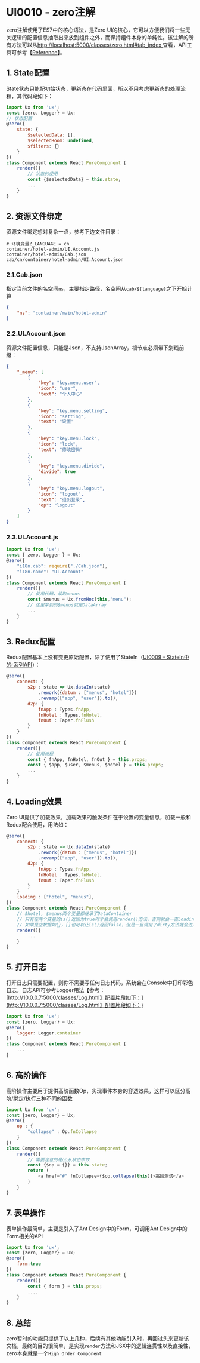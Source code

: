 # UI0010 - zero注解

zero注解使用了ES7中的核心语法，是Zero UI的核心，它可以方便我们将一些无关逻辑的配置信息抽取出来放到组件之外，而保持组件本身的单纯性。该注解的所有方法可以从[http://localhost:5000/classes/zero.html\#tab\_index ](http://localhost:5000/classes/zero.html#tab_index查看，API工具可参考【[Reference]%28/document/3-jiao-shou-jia-jie-xi/ut0001-yuidocgong-ju-sheng-cheng-api-wen-dang.md%29】。)查看，API工具可参考【[Reference](/document/3-jiao-shou-jia-jie-xi/ut0001-yuidocgong-ju-sheng-cheng-api-wen-dang.md)】。

## 1. State配置

State状态只能配初始状态，更新态在代码里面，所以不用考虑更新态的处理流程，其代码段如下：

```js
import Ux from 'ux';
const {zero, Logger} = Ux;
// 状态配置
@zero({
    state: {
        $selectedData: [],
        $selectedRoom: undefined,
        $filters: {}
    }
})
class Component extends React.PureComponent {
    render(){
        // 状态的使用
        const {$selectedData} = this.state;
        ...
    }
}
```

## 2. 资源文件绑定

资源文件绑定想对复杂一点，参考下边文件目录：

```shell
# 环境变量Z_LANGUAGE = cn
container/hotel-admin/UI.Account.js
container/hotel-admin/Cab.json
cab/cn/container/hotel-admin/UI.Account.json
```

### 2.1.Cab.json

指定当前文件的名空间`ns`，主要指定路径，名空间从`cab/${language}`之下开始计算

```json
{
    "ns": "container/main/hotel-admin"
}
```

### 2.2.UI.Account.json

资源文件配置信息，只能是Json，不支持JsonArray，根节点必须带下划线前缀：

```json
{
    "_menu": [
        {
            "key": "key.menu.user",
            "icon": "user",
            "text": "个人中心"
        },
        {
            "key": "key.menu.setting",
            "icon": "setting",
            "text": "设置"
        },
        {
            "key": "key.menu.lock",
            "icon": "lock",
            "text": "修改密码"
        },
        {
            "key": "key.menu.divide",
            "divide": true
        },
        {
            "key": "key.menu.logout",
            "icon": "logout",
            "text": "退出登录",
            "op": "logout"
        }
    ]
}
```

### 2.3.UI.Account.js

```js
import Ux from 'ux';
const { zero, Logger } = Ux;
@zero({
    "i18n.cab": require("./Cab.json"),
    "i18n.name": "UI.Account"
})
class Component extends React.PureComponent {
    render(){
        // 使用代码，读取menus
        const $menus = Ux.fromHoc(this,"menu");
        // 这里拿到的$menus就是DataArray
        ...
    }
}
```

## 3. Redux配置

Redux配置基本上没有变更原始配置，除了使用了StateIn（[UI0009 - StateIn中的r系列API](/document/2-kai-fa-wen-dang/ui0009-stateinzhong-de-r-xi-lie-api.md)）：

```js
@zero({
    connect: {
        s2p : state => Ux.dataIn(state)
            .rework({datum : ["menus", "hotel"]})
            .revamp(["app", "user"]).to(),
        d2p: {
            fnApp : Types.fnApp,
            fnHotel : Types.fnHotel,
            fnOut : Taper.fnFlush
        }
    }
})
class Component extends React.PureComponent {
    render(){
        // 使用流程
        const { fnApp, fnHotel, fnOut } = this.props;
        const { $app, $user, $menus, $hotel } = this.props;
        ...
    }
}
```

## 4. Loading效果

Zero UI提供了加载效果，加载效果的触发条件在于设置的变量信息，加载一般和Redux配合使用，用法如：

```js
@zero({
    connect: {
        s2p : state => Ux.dataIn(state)
            .rework({datum : ["menus", "hotel"]})
            .revamp(["app", "user"]).to(),
        d2p: {
            fnApp : Types.fnApp,
            fnHotel : Types.fnHotel,
            fnOut : Taper.fnFlush
        }
    }
    loading : ["hotel", "menus"],
})
class Component extends React.PureComponent {
    // $hotel, $menus两个变量都继承了DataContainer
    // 只有在两个变量的is()返回为true时才会调用render()方法，否则就会一直Loading
    // 如果是空数据如{}，[]也可以让is()返回false，但是一旦调用了dirty方法就会进入Loading流程
    render(){
        ...    
    }
}
```

## 5. 打开日志

打开日志只需要配置，则你不需要写任何日志代码，系统会在Console中打印彩色日志，日志API可参考Logger用法【参考：[http://10.0.0.7:5000/classes/Log.html】配置片段如下：](http://10.0.0.7:5000/classes/Log.html】配置片段如下：)

```js
import Ux from 'ux';
const {zero, Logger} = Ux;
@zero({
    logger: Logger.container
})
class Component extends React.PureComponent {
    ...
}
```

## 6. 高阶操作

高阶操作主要用于提供高阶函数Op，实现事件本身的穿透效果，这样可以区分高阶/绑定/执行三种不同的函数

```js
import Ux from 'ux';
const {zero, Logger} = Ux;
@zero({
    op : {
        "collapse" : Op.fnCollapse
    }
})
class Component extends React.PureComponent {
    render(){
        // 需要注意的是op从状态中取
        const {$op = {}} = this.state;
        return (
            <a href="#" fnCollapse={$op.collapse(this)}>高阶测试</a>
        )
    }
}
```

## 7. 表单操作

表单操作最简单，主要是引入了Ant Design中的Form，可调用Ant Design中的Form相关的API

```js
import Ux from 'ux';
const {zero, Logger} = Ux;
@zero({
    form:true
})
class Component extends React.PureComponent {
    render(){
        const { form } = this.props;
        ....
    }
}
```

## 8. 总结

zero暂时的功能只提供了以上几种，后续有其他功能引入时，再回过头来更新该文档，最终的目的很简单，是实现`render`方法和JSX中的逻辑连贯性以及直接性，zero本身就是一个`High Order Component`

